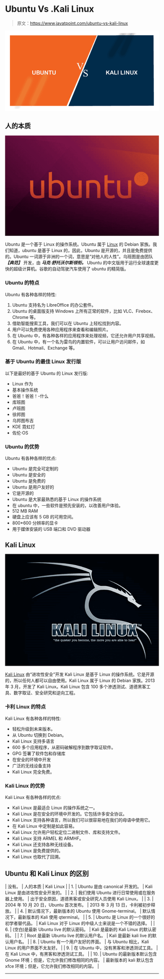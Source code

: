 # Ubuntu Vs .Kali Linux

> 原文：<https://www.javatpoint.com/ubuntu-vs-kali-linux>

![Ubuntu Vs. Kali Linux](img/fab6a142c778e234575febede4e23662.png)

## 人的本质

![Ubuntu Vs. Kali Linux](img/e82c3831a1b27ca9a21c3a4ffd1dc61d.png)

Ubuntu 是一个基于 Linux 的操作系统。Ubuntu 属于 [Linux](https://www.javatpoint.com/linux-tutorial) 的 Debian 家族。我们知道，ubuntu 是基于 Linux 的，因此，Ubuntu 是开源的，并且是免费提供的。Ubuntu 一词源于非洲的一个词，意思是“对他人的人性”。乌班图是由团队 ***【典范】*** 开发，由 ***马克·舒托沃尔斯领衔。*** Ubuntu 的中文版用于运行全球速度更快的超级计算机。谷歌的自动驾驶汽车使用了 ubuntu 的精简版。

### Ubuntu 的特点

Ubuntu 有各种各样的特性:

1.  Ubuntu 支持名为 LibreOffice 的办公套件。
2.  Ubuntu 的桌面版支持 Windows 上所有正常的软件，比如 VLC、Firebox、Chrome 等。
3.  借助智能搜索工具，我们可以在 Ubuntu 上轻松找到内容。
4.  用户可以免费使用各种应用程序来查看和编辑照片。
5.  在 Ubuntu 中，有各种各样的应用程序来处理视频，它还允许用户共享视频。
6.  在 Ubuntu 中，有一个名为雷鸟的内置软件，可以让用户访问邮件，如 Gmail、Hotmail、Exchange 等。

### 基于 Ubuntu 的最佳 Linux 发行版

以下是最好的基于 Ubuntu 的 Linux 发行版:

*   Linux 作为
*   基本操作系统
*   爸爸！爸爸！-什么
*   库班图
*   卢班图
*   徐邦图
*   乌邦图布吉
*   KDE 霓虹灯
*   佐伦·OS

### Ubuntu 的优势

Ubuntu 有各种各样的优点:

*   Ubuntu 是完全可定制的
*   Ubuntu 是安全的
*   Ubuntu 是免费的
*   Ubuntu 是用户友好的
*   它是开源的
*   Ubuntu 是大家最熟悉的基于 Linux 的操作系统
*   在 ubuntu 中，一些软件是预先安装的，以改善用户体验。
*   512 MB RAM
*   硬盘上应该有 5 GB 的可用空间。
*   800*600 分辨率的显卡
*   用于媒体安装的 USB 端口和 DVD 驱动器

## Kali Linux

![Ubuntu Vs. Kali Linux](img/bd963337e68b1d878409230ce8bf4a4a.png)

[Kali Linux](https://www.javatpoint.com/kali-linux) 由“进攻性安全”开发 Kali Linux 是基于 Linux 的操作系统。它是开源的，所以任何人都可以自由使用。Kali Linux 属于 Linux 的 Debian 家族。2013 年 3 月，开发了 Kali Linux。Kali Linux 包含 100 多个渗透测试、道德黑客工具、数字取证、安全研究和逆向工程。

### 卡利 Linux 的特点

Kali Linux 有各种各样的特性:

*   轻松升级到未来版本。
*   从 Ubuntu 切换到 Debian。
*   Kali Linux 支持多语言
*   600 多个应用程序，从密码破解程序到数字取证软件。
*   GPG 签署了软件包和存储库
*   在安全的环境中开发
*   广泛的无线设备支持
*   Kali Linux 完全免费。

### Kali Linux 的优势

Kali Linux 有各种各样的优点:

*   Kali Linux 是最适合 Linux 的操作系统之一。
*   Kali Linux 是在安全的环境中开发的。它包括许多安全协议。
*   Kali Linux 支持各种语言，所以我们可以很容易地在我们的母语中使用它。
*   在 Kali Linux 中定制是如此容易。
*   Kali Linux 允许用户轻松定位二进制文件、库和支持文件。
*   Kali Linux 支持 ARMEL 和 ARMHF。
*   Kali Linux 还支持各种无线设备。
*   Kali Linux 是免费提供的。
*   Kali Linux 也取代了回溯。

## Ubuntu 和 Kali Linux 的区别

| 没有。 | 人的本质 | Kali Linux |
| 1. | Ubuntu 是由 canonical 开发的。 | Kali Linux 是由进攻性安全开发的。 |
| 2. | 我们使用 Ubuntu 进行日常使用或在服务器上使用。 | 出于安全原因，道德黑客或安全研究人员使用 Kali Linux。 |
| 3. | 2004 年 10 月 20 日，Ubuntu 首次发布。 | 2013 年 3 月 13 日，卡利被初步释放。 |
| 4. | 默认情况下，最新版本的 Ubuntu 使用 Gnome-terminal。 | 默认情况下，最新版本的 Kali 使用 qterminal。 |
| 5. | Ubuntu 是 Linux 的一个很好的初学者替代品。 | Kali Linux 对于 Linux 的中级人士来说是一个不错的选择。 |
| 6. | (空白)是最新 Ubuntu live 的默认密码。 | Kali 是最新的 Kali Linux 的默认密码。 |
| 7. | Root 是最新 Ubuntu live 的默认用户名。 | Kali 是最新 kali live 的默认用户名。 |
| 8. | Ubuntu 有一个用户友好的界面。 | 与 Ubuntu 相比，Kali Linux 的用户界面不太友好。 |
| 9. | 在 Ubuntu 中，没有黑客和渗透测试工具。 | 在 Kali Linux 中，有黑客和渗透测试工具。 |
| 10. | Ubuntu 的最新版本默认包含 Gnome 环境；但是，它允许我们修改相同的内容。 | 最新版本的 kali 默认包含 xfce 环境；但是，它允许我们修改相同的内容。 |

* * *